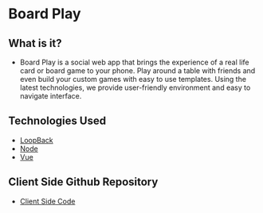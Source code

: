 # Board Play

## What is it?

* Board Play is a social web app that brings the experience of a real life card or board game to your phone. Play around a table with friends and even build your custom games with easy to use templates. Using the latest technologies, we provide user-friendly environment and easy to navigate interface.

## Technologies Used

* [LoopBack](http://loopback.io)
* [Node](https://nodejs.org/en/)
* [Vue](https://vuejs.org/)


## Client Side Github Repository

* [Client Side Code](https://github.com/larry-cherry/BoardPlay-Client)
